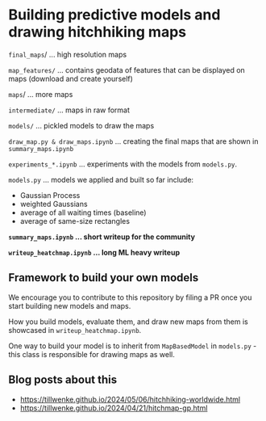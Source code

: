 # Building predictive models and drawing hitchhiking maps

`final_maps`/ ... high resolution maps

`map_features/` ... contains geodata of features that can be displayed on maps (download and create yourself)

`maps`/ ... more maps

`intermediate/` ... maps in raw format

`models/` ... pickled models to draw the maps

`draw_map.py & draw_maps.ipynb` ... creating the final maps that are shown in `summary_maps.ipynb`

`experiments_*.ipynb` ... experiments with the models from `models.py`.

`models.py` ... models we applied and built so far include:

- Gaussian Process
- weighted Gaussians
- average of all waiting times (baseline)
- average of same-size rectangles

**`summary_maps.ipynb` ... short writeup for the community**

**`writeup_heatchmap.ipynb` ... long ML heavy writeup**

## Framework to build your own models

We encourage you to contribute to this repository by filing a PR once you start building new models and maps.

How you build models, evaluate them, and draw new maps from them is showcased in `writeup_heatchmap.ipynb`.

One way to build your model is to inherit from `MapBasedModel` in `models.py` - this class is responsible for drawing maps as well.

## Blog posts about this

- https://tillwenke.github.io/2024/05/06/hitchhiking-worldwide.html
- https://tillwenke.github.io/2024/04/21/hitchmap-gp.html
